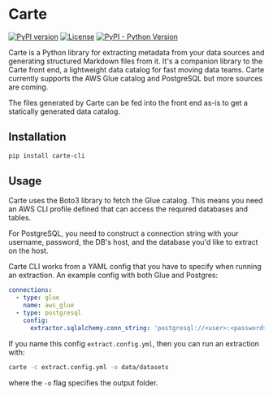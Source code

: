 # Carte
[![PyPI version](https://badge.fury.io/py/carte.svg)](https://badge.fury.io/py/carte)
[![License](http://img.shields.io/:license-Apache%202-blue.svg)](LICENSE)
[![PyPI - Python Version](https://img.shields.io/pypi/pyversions/carte.svg)](https://pypi.org/project/carte/)


Carte is a Python library for extracting metadata from your data sources and generating structured Markdown files from it. It's a companion library to the Carte front end, a lightweight data catalog for fast moving data teams. Carte currently supports the AWS Glue catalog and PostgreSQL but more sources are coming.

The files generated by Carte can be fed into the front end as-is to get a statically generated data catalog.

## Installation

``` sh
pip install carte-cli
```

## Usage

Carte uses the Boto3 library to fetch the Glue catalog. This means you need an AWS CLI profile defined that can access the required databases and tables.

For PostgreSQL, you need to construct a connection string with your username, password, the DB's host, and the database you'd like to extract on the host.

Carte CLI works from a YAML config that you have to specify when running an extraction. An example config with both Glue and Postgres:

``` yaml
connections:
  - type: glue
    name: aws_glue
  - type: postgresql
    config:
      extractor.sqlalchemy.conn_string: 'postgresql://<user>:<password>@<host>:<port>/<database>'
```

If you name this config `extract.config.yml`, then you can run an extraction with:

``` sh
carte -c extract.config.yml -o data/datasets
```

where the `-o` flag specifies the output folder.
